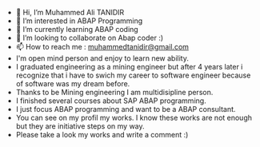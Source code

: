 - 👋 Hi, I’m Muhammed Ali TANIDIR 
- 👀 I’m interested in ABAP Programming
- 🌱 I’m currently learning ABAP coding
- 💞️ I’m looking to collaborate on Abap coder :)
- 📫 How to reach me : muhammedtanidir@gmail.com
- I'm open mind person and enjoy to learn new ability. 
- I graduated engineering as a mining engineer but after 4 years later i recognize that i have to swich my career to software engineer because of software was my dream before. 
- Thanks to  be Mining engineering I am multidisipline person. 
- I finished several courses about SAP ABAP programming. 
- I just focus ABAP programming and want to be a ABAP consultant. 
- You can see on my profil my works. I know these works are not enough but they are initiative steps on my way. 
- Please take a look my works and write a  comment :)
<!---
muhammedtanidir/muhammedtanidir is a ✨ special ✨ repository because its `README.md` (this file) appears on your GitHub profile.
You can click the Preview link to take a look at your changes.
--->
